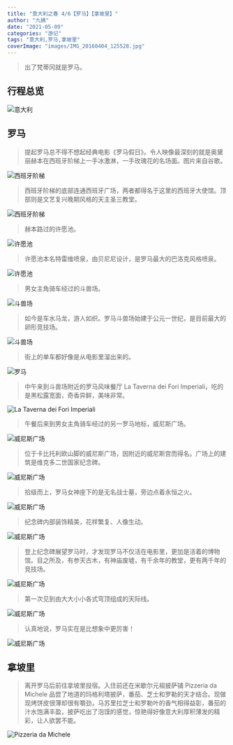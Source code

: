 ```yaml
---
title: "意大利之春 4/6【罗马】【拿坡里】"
author: "九姨"
date: "2021-05-09"
categories: "游记"
tags: "意大利,罗马,拿坡里"
coverImage: "images/IMG_20160404_125528.jpg"
---
```


>出了梵蒂冈就是罗马。

## 行程总览

![意大利](images/italy-2016.jpg)

## 罗马

>提起罗马总不得不想起经典电影《罗马假日》。令人映像最深刻的就是奥黛丽赫本在西班牙阶梯上一手冰激淋，一手玫瑰花的名场面。图片来自谷歌。

![西班牙阶梯](images/Rome.png)

>西班牙阶梯的底部连通西班牙广场，两者都得名于这里的西班牙大使馆。顶部则是文艺复兴晚期风格的天主圣三教堂。

![西班牙阶梯](images/IMG_20160404_090255-e1539510269966.jpg)

>赫本路过的许愿池。

![许愿池](images/许愿池.jpg)

>许愿池本名特雷维喷泉，由贝尼尼设计，是罗马最大的巴洛克风格喷泉。

![许愿池](images/IMG_20160404_092452-e1539510225564.jpg)

>男女主角骑车经过的斗兽场。

![斗兽场](images/斗兽场.jpg)

>如今是车水马龙，游人如织。罗马斗兽场始建于公元一世纪，是目前最大的卵形竞技场。

![斗兽场](images/IMG_20160404_125528.jpg)

>街上的单车都好像是从电影里溜出来的。

![罗马](images/IMG_20160404_091919-e1539510253499.jpg)

>中午来到斗兽场附近的罗马风味餐厅 La Taverna dei Fori Imperiali，吃的是黑松露宽面，奇香异鲜，美味非常。

![La Taverna dei Fori Imperiali](images/IMG_0453.jpg)

>午餐后来到男女主角骑车经过的另一罗马地标，威尼斯广场。

![威尼斯广场](images/威尼斯广场.jpg)

>位于卡比托利欧山脚的威尼斯广场，因附近的威尼斯宫而得名。广场上的建筑是维克多二世国家纪念碑。

![威尼斯广场](images/IMG_20160404_100447.jpg)

>拾级而上，罗马女神座下的是无名战士墓，旁边点着永恒之火。

![威尼斯广场](images/IMG_20160404_103404.jpg)

>纪念碑内部装饰精美，花样繁复、人像生动。

![威尼斯广场](images/IMG_20160404_104015.jpg)

>登上纪念碑展望罗马时，才发现罗马不仅活在电影里，更加是活着的博物馆。目之所及，有参天古木，有神庙废墟，有千余年的教堂，更有两千年的竞技场。

![威尼斯广场](images/IMG_20160404_111012.jpg)

>第一次见到由大大小小各式穹顶组成的天际线。

![威尼斯广场](images/IMG_20160404_104604.jpg)

>认真地说，罗马实在是比想象中更厉害！

![威尼斯广场](images/IMG_20160404_110412.jpg)

## 拿坡里

>离开罗马后前往拿坡里投宿。入住前还在米歇尔元祖披萨铺 Pizzeria da Michele 品尝了地道的玛格利塔披萨，番茄、芝士和罗勒的天才结合。现做现烤饼皮很薄却很有嚼劲，马苏里拉芝士和罗勒叶的香气相得益彰，番茄的汁水饱满丰盈，披萨吃出了泡馍的感觉，惊艳得好像意大利厚积薄发的精彩，让人欲罢不能。

![Pizzeria da Michele](images/IMG_0550.jpg)
